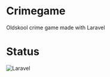 # Crimegame
Oldskool crime game made with Laravel

# Status
![Laravel](https://github.com/Datalink-Wouter/Crimegame/workflows/Laravel/badge.svg?branch=master)
